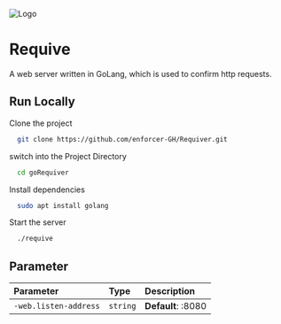 ![Logo](https://agile-defense.com/wp-content/uploads/2021/06/CPaaS-01.png)


# Requive

A web server written in GoLang, which is used to confirm http requests.


## Run Locally

Clone the project

```bash
  git clone https://github.com/enforcer-GH/Requiver.git
```

switch into the Project Directory

```bash
  cd goRequiver
```

Install dependencies

```bash
  sudo apt install golang
```

Start the server

```bash
  ./requive 
```


## Parameter

| Parameter | Type     | Description                |
| :-------- | :------- | :------------------------- |
| `-web.listen-address` | `string` | **Default**: :8080 |
